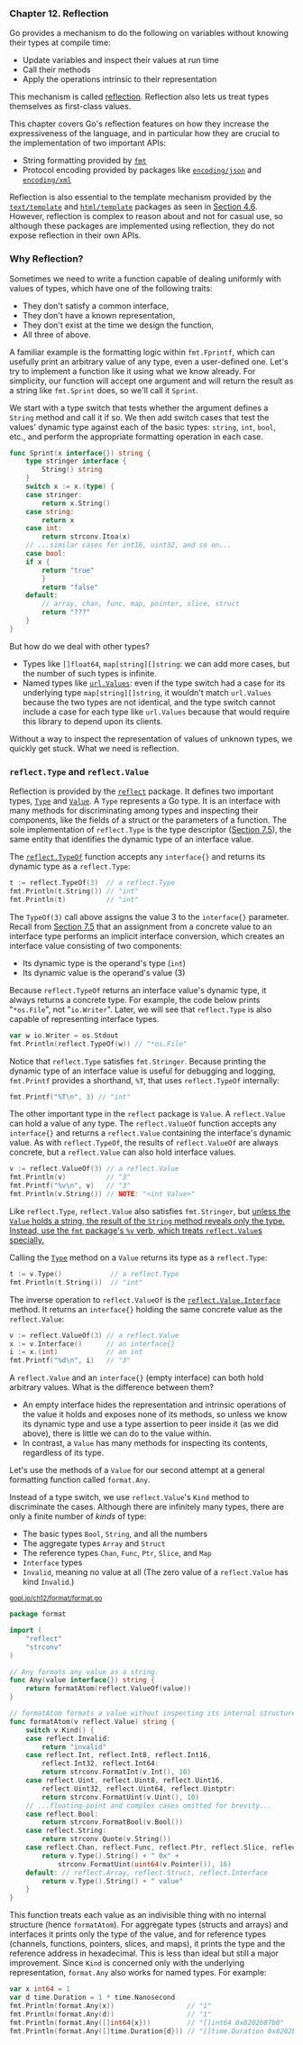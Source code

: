 ### **Chapter 12. Reflection**

Go provides a mechanism to do the following on variables without knowing their types at compile time:

* Update variables and inspect their values at run time
* Call their methods
* Apply the operations intrinsic to their representation

This mechanism is called [reflection](https://en.wikipedia.org/wiki/Reflection_(computer_programming)). Reflection also lets us treat types themselves as first-class values.

This chapter covers Go's reflection features on how they increase the expressiveness of the language, and in particular how they are crucial to the implementation of two
important APIs:

* String formatting provided by [`fmt`](https://golang.org/pkg/fmt/)
* Protocol encoding provided by packages like [`encoding/json`](https://golang.org/pkg/encoding/json/) and [`encoding/xml`](https://golang.org/pkg/encoding/xml/)

Reflection is also essential to the template mechanism provided by the [`text/template`](https://golang.org/pkg/text/template/) and [`html/template`](https://golang.org/pkg/html/template/) packages as seen in [Section 4.6](ch4.md#text-and-html-templates). However, reflection is complex to reason about and not for casual use, so although these packages are implemented using reflection, they do not expose reflection in their own APIs.

### Why Reflection?

Sometimes we need to write a function capable of dealing uniformly with values of types, which have one of the following traits:

* They don't satisfy a common interface,
* They don't have a known representation,
* They don't exist at the time we design the function,
* All three of above.

A familiar example is the formatting logic within `fmt.Fprintf`, which can usefully print an arbitrary value of any type, even a user-defined one. Let's try to implement a function like it using what we know already. For simplicity, our function will accept one argument and will return the result as a string like `fmt.Sprint` does, so we'll call it `Sprint`.

We start with a type switch that tests whether the argument defines a `String` method and call it if so. We then add switch cases that test the values' dynamic type against each of the basic types: `string`, `int`, `bool`, etc., and perform the appropriate formatting operation in each case.

```go
func Sprint(x interface{}) string {
	type stringer interface {
		String() string
	}
	switch x := x.(type) {
	case stringer:
		return x.String()
	case string:
		return x
	case int:
		return strconv.Itoa(x)
	// ...similar cases for int16, uint32, and so on...
	case bool:
	if x {
		return "true"
		}
		return "false"
	default:
		// array, chan, func, map, pointer, slice, struct
		return "???"
	}
}
```

But how do we deal with other types?

* Types like `[]float64`, `map[string][]string`: we can add more cases, but the number of such types is infinite.
* Named types like [`url.Values`](https://golang.org/pkg/net/url/#Values): even if the type switch had a case for its underlying type `map[string][]string`, it wouldn't match `url.Values` because the two types are not identical, and the type switch cannot include a case for each type like `url.Values` because that would require this library to depend upon its clients.

Without a way to inspect the representation of values of unknown types, we quickly get stuck.  What we need is reflection.

### `reflect.Type` and `reflect.Value`

Reflection is provided by the [`reflect`](https://golang.org/pkg/reflect/) package. It defines two important types, [`Type`](https://golang.org/pkg/reflect/#Type) and [`Value`](https://golang.org/pkg/reflect/#Value). A `Type` represents a Go type. It is an interface with many methods for discriminating among types and inspecting their components, like the fields of a struct or the parameters of a function. The sole implementation of `reflect.Type` is the type descriptor ([Section 7.5](ch7.md#interface-values)), the same entity that identifies the dynamic type of an interface value.

The [`reflect.TypeOf`](https://golang.org/pkg/reflect/#TypeOf) function accepts any `interface{}` and returns its dynamic type as a `reflect.Type`:

```go
t := reflect.TypeOf(3)  // a reflect.Type
fmt.Println(t.String()) // "int"
fmt.Println(t)          // "int"
```

The `TypeOf(3)` call above assigns the value 3 to the `interface{}` parameter. Recall from [Section 7.5](ch7.md#interface-values) that an assignment from a concrete value to an interface type performs an implicit interface conversion, which creates an interface value consisting of two components:

* Its dynamic type is the operand's type (`int`)
* Its dynamic value is the operand's value (3)

Because `reflect.TypeOf` returns an interface value's dynamic type, it always returns a concrete type. For example, the code below prints "`*os.File`", not "`io.Writer`". Later, we will see that `reflect.Type` is also capable of representing interface types.

```go
var w io.Writer = os.Stdout
fmt.Println(reflect.TypeOf(w)) // "*os.File"
```

Notice that `reflect.Type` satisfies `fmt.Stringer`. Because printing the dynamic type of an interface value is useful for debugging and logging, `fmt.Printf` provides a shorthand, `%T`, that uses `reflect.TypeOf` internally:

```go
fmt.Printf("%T\n", 3) // "int"
```

The other important type in the `reflect` package is `Value`. A `reflect.Value` can hold a value of any type. The `reflect.ValueOf` function accepts any `interface{}` and returns a `reflect.Value` containing the interface's dynamic value. As with `reflect.TypeOf`, the results of `reflect.ValueOf` are always concrete, but a `reflect.Value` can also hold interface values.

```go
v := reflect.ValueOf(3) // a reflect.Value
fmt.Println(v)          // "3"
fmt.Printf("%v\n", v)   // "3"
fmt.Println(v.String()) // NOTE: "<int Value>"
```

Like `reflect.Type`, `reflect.Value` also satisfies `fmt.Stringer`, but <u>unless the `Value` holds a string, the result of the `String` method reveals only the type. Instead, use the `fmt` package's `%v` verb, which treats `reflect.Value`s specially.</u>

Calling the [`Type`](https://golang.org/pkg/reflect/#Value.Type) method on a `Value` returns its type as a `reflect.Type`:

```go
t := v.Type()            // a reflect.Type
fmt.Println(t.String())  // "int"
```

The inverse operation to `reflect.ValueOf` is the [`reflect.Value.Interface`](https://golang.org/pkg/reflect/#Value.Interface) method. It returns an `interface{}` holding the same concrete value as the `reflect.Value`:

```go
v := reflect.ValueOf(3) // a reflect.Value
x := v.Interface()      // an interface{}
i := x.(int)            // an int
fmt.Printf("%d\n", i)   // "3"
```

A `reflect.Value` and an `interface{}` (empty interface) can both hold arbitrary values. What is the difference between them?

* An empty interface hides the representation and intrinsic operations of the value it holds and exposes none of its methods, so unless we know its dynamic type and use a type assertion to peer inside it (as we did above), there is little we can do to the value within.
* In contrast, a `Value` has many methods for inspecting its contents, regardless of its type.

Let's use the methods of a `Value` for our second attempt at a general formatting function called `format.Any`.

Instead of a type switch, we use `reflect.Value`'s `Kind` method to discriminate the cases. Although there are infinitely many types, there are only a finite number of *kinds* of type:

* The basic types `Bool`, `String`, and all the numbers
* The aggregate types `Array` and `Struct`
* The reference types `Chan`, `Func`, `Ptr`, `Slice`, and `Map`
* `Interface` types
* `Invalid`, meaning no value at all (The zero value of a `reflect.Value` has kind `Invalid`.)

<small>[gopl.io/ch12/format/format.go](https://github.com/shichao-an/gopl.io/blob/master/ch12/format/format.go)</small>

```go
package format

import (
	"reflect"
	"strconv"
)

// Any formats any value as a string.
func Any(value interface{}) string {
	return formatAtom(reflect.ValueOf(value))
}

// formatAtom formats a value without inspecting its internal structure.
func formatAtom(v reflect.Value) string {
	switch v.Kind() {
	case reflect.Invalid:
		return "invalid"
	case reflect.Int, reflect.Int8, reflect.Int16,
		reflect.Int32, reflect.Int64:
		return strconv.FormatInt(v.Int(), 10)
	case reflect.Uint, reflect.Uint8, reflect.Uint16,
		reflect.Uint32, reflect.Uint64, reflect.Uintptr:
		return strconv.FormatUint(v.Uint(), 10)
	// ...floating-point and complex cases omitted for brevity...
	case reflect.Bool:
		return strconv.FormatBool(v.Bool())
	case reflect.String:
		return strconv.Quote(v.String())
	case reflect.Chan, reflect.Func, reflect.Ptr, reflect.Slice, reflect.Map:
		return v.Type().String() + " 0x" +
			strconv.FormatUint(uint64(v.Pointer()), 16)
	default: // reflect.Array, reflect.Struct, reflect.Interface
		return v.Type().String() + " value"
	}
}
```

This function treats each value as an indivisible thing with no internal structure (hence `formatAtom`). For aggregate types (structs and arrays) and interfaces it prints only the type of the value, and for reference types (channels, functions, pointers, slices, and maps), it prints the type and the reference address in hexadecimal. This is less than ideal but still a major improvement. Since `Kind` is concerned only with the underlying representation, `format.Any` also works for named types. For example:

```go
var x int64 = 1
var d time.Duration = 1 * time.Nanosecond
fmt.Println(format.Any(x))                  // "1"
fmt.Println(format.Any(d))                  // "1"
fmt.Println(format.Any([]int64{x}))         // "[]int64 0x8202b87b0"
fmt.Println(format.Any([]time.Duration{d})) // "[]time.Duration 0x8202b87e0"
```
